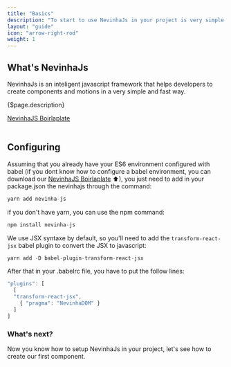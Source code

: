 ```yaml
---
title: "Basics"
description: "To start to use NevinhaJs in your project is very simple and easy, if you don't want to spend time configuring your project, checkout NevinhaJS Boirlaplate by clicking in the button bellow."
layout: "guide"
icon: "arrow-right-rod"
weight: 1
---
```


## What's NevinhaJs

NevinhaJs is an inteligent javascript framework that helps developers to create components and motions in a very simple and fast way.

{$page.description}

<article id="1">

<div class="guide-btn-cta"><a class="btn btn-accent btn-lg" href="http://github.com.br/nevinhajs/boirlaplate" target="_blank"><span class="icon-16-external download-btn"></span>NevinhaJS Boirlaplate</a></div>

<br>

## Configuring

Assuming that you already have your ES6 environment configured with babel (if you dont know how to configure a babel environment, you can download our [NevinhaJS Boirlaplate](http://github.com.br/nevinhajs/boirlaplate) ⬆), you just need to add in your package.json the nevinhajs through the command:

```javascript
yarn add nevinha-js
```
if you don't have yarn, you can use the npm command:

```javascript
npm install nevinha-js
```

We use JSX syntaxe by default, so you'll need to add the `transform-react-jsx` babel plugin to convert the JSX to javascript:
```javascript
yarn add -D babel-plugin-transform-react-jsx
```

After that in your .babelrc file, you have to put the follow lines:

```javascript
"plugins": [
  [
  "transform-react-jsx",
    { "pragma": "NevinhaDOM" }
  ]
]
```

### What's next?
Now you know how to setup NevinhaJs in your project, let's see how to create our first component.
</article>